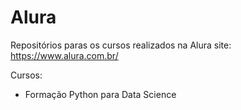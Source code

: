 # Alura
Repositórios paras os cursos realizados na Alura
site: https://www.alura.com.br/

Cursos:
- Formação Python para Data Science

